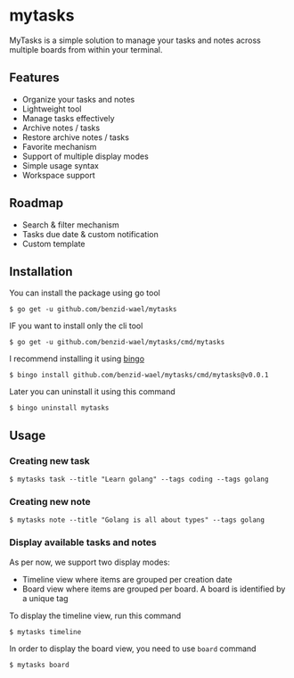 # mytasks
 MyTasks is a simple solution to manage your tasks and notes across multiple boards from within your terminal.

## Features
 - Organize your tasks and notes
 - Lightweight tool
 - Manage tasks effectively
 - Archive notes / tasks
 - Restore archive notes / tasks
 - Favorite mechanism
 - Support of multiple display modes
 - Simple usage syntax
 - Workspace support

## Roadmap
 - Search & filter mechanism
 - Tasks due date & custom notification
 - Custom template

## Installation

 You can install the package using go tool

 ```shell script
$ go get -u github.com/benzid-wael/mytasks
```

IF you want to install only the cli tool

 ```shell script
$ go get -u github.com/benzid-wael/mytasks/cmd/mytasks
```

I recommend installing it using [bingo](https://github.com/TekWizely/bingo)

 ```shell script
$ bingo install github.com/benzid-wael/mytasks/cmd/mytasks@v0.0.1
```

Later you can uninstall it using this command

 ```shell script
$ bingo uninstall mytasks
```

## Usage

### Creating new task

 ```shell script
$ mytasks task --title "Learn golang" --tags coding --tags golang
```


### Creating new note

 ```shell script
$ mytasks note --title "Golang is all about types" --tags golang
```

### Display available tasks and notes

As per now, we support two display modes:

* Timeline view where items are grouped per creation date
* Board view where items are grouped per board. A board is identified by a unique tag

To display the timeline view, run this command
 ```shell script
$ mytasks timeline
```

In order to display the board view, you need to use `board` command
 ```shell script
$ mytasks board
```
